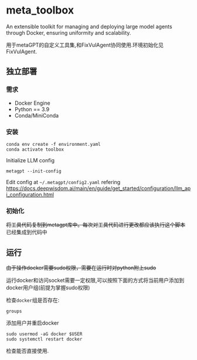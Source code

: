 # meta_toolbox

An extensible toolkit for managing and deploying large model agents through Docker, ensuring uniformity and scalability.

用于metaGPT的自定义工具集,和FixVulAgent协同使用.环境初始化见FixVulAgent.

## 独立部署

### 需求

- Docker Engine
- Python == 3.9
- Conda/MiniConda

### 安装

```shell
conda env create -f environment.yaml
conda activate toolbox
```
Initialize LLM config
```shell
metagpt --init-config
```

Edit config at `~/.metagpt/config2.yaml` refering https://docs.deepwisdom.ai/main/en/guide/get_started/configuration/llm_api_configuration.html

### 初始化
~~将工具代码复制到metagpt库中。每次对工具代码进行更改都应该执行这个脚本~~ 已经集成到代码中


## 运行
~~由于操作docker需要sudo权限，需要在运行时对python附上sudo~~

运行docker和访问socket需要一定权限,可以按照下面的方式将当前用户添加到docker用户组(前提为掌握sudo权限)

检查`docker`组是否存在:
```shell
groups
```

添加用户并重启docker
```shell
sudo usermod -aG docker $USER
sudo systemctl restart docker
```

检查能否直接使用.
